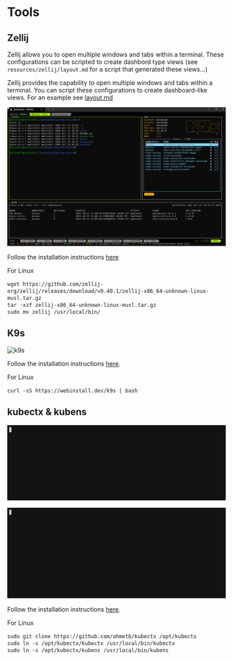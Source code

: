 # Tools

## Zellij

Zellij allows you to open multiple windows and tabs within a terminal. These configurations can be scripted to create dashbord type views (see `resources/zellij/layout.md` for a script that generated these views...)

Zellij provides the capability to open multiple windows and tabs within a terminal. You can script these configurations to create dashboard-like views. For an example see [layout.md](/resources/zellij/layout.md)

![Zellij Layout](/images/zellij.png)



Follow the installation instructions [here](https://zellij.dev/)

For Linux

```shell
wget https://github.com/zellij-org/zellij/releases/download/v0.40.1/zellij-x86_64-unknown-linux-musl.tar.gz
tar -xzf zellij-x86_64-unknown-linux-musl.tar.gz
sudo mv zellij /usr/local/bin/
```

## K9s

![k9s](../images/k9s.jpg)

Follow the installation instructions [here](https://github.com/derailed/k9s).

For Linux

```shell
curl -sS https://webinstall.dev/k9s | bash
```

## kubectx & kubens

![kubectx](../images/kubectx-demo.gif)

![kubens](../images/kubens-demo.gif)

Follow the installation instructions [here](https://github.com/ahmetb/kubectx).

For Linux

```shell
sudo git clone https://github.com/ahmetb/kubectx /opt/kubectx
sudo ln -s /opt/kubectx/kubectx /usr/local/bin/kubectx
sudo ln -s /opt/kubectx/kubens /usr/local/bin/kubens
```
